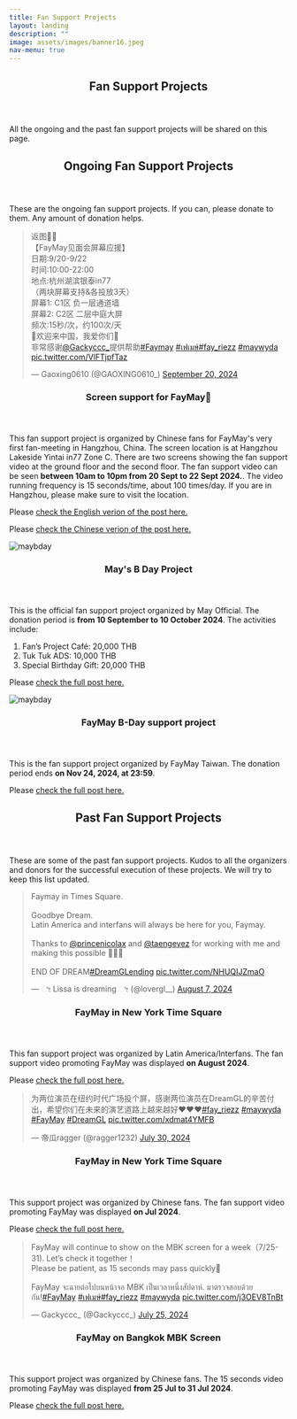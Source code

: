 ```yaml
---
title: Fan Support Projects
layout: landing
description: ""
image: assets/images/banner16.jpeg
nav-menu: true
---
```


<!-- Main -->
<div id="main">
    <section id="one">
        <div class="inner">
            <header class="major">
                <h2><span class="translate">Fan Support Projects</span></h2>
            </header>
            <p><span class="translate">All the ongoing and the past fan support projects will be shared on this page.</span></p>
        </div>
    </section>
    <section id="two">
        <div class="inner">
            <header class="major">
                <h2><span class="translate">Ongoing Fan Support Projects</span></h2>
            </header>
            <p>These are the ongoing fan support projects. If you can, please donate to them. Any amount of donation helps.</p>
        </div>
    </section>
    <section id="three" class="spotlights">
        <section>
            <div class="twitter-embed">
                <blockquote class="twitter-tweet" data-media-max-width="560"><p lang="zh" dir="ltr">返图💖✨<br>【FayMay见面会屏幕应援】<br>日期:9/20-9/22<br>时间:10:00-22:00<br>地点:杭州湖滨银泰in77<br>（两块屏幕支持&amp;各投放3天）<br>屏幕1: C1区 负一层通道墙<br>屏幕2: C2区 二层中庭大屏<br>频次:15秒/次，约100次/天<br>💖欢迎来中国，我爱你们💖<br>非常感谢<a href="https://twitter.com/Gackyccc_?ref_src=twsrc%5Etfw">@Gackyccc_</a>提供帮助<a href="https://twitter.com/hashtag/Faymay?src=hash&amp;ref_src=twsrc%5Etfw">#Faymay</a> <a href="https://twitter.com/hashtag/%E0%B9%80%E0%B8%9F%E0%B9%80%E0%B8%A1%E0%B8%A9%E0%B9%8C?src=hash&amp;ref_src=twsrc%5Etfw">#เฟเมษ์</a><a href="https://twitter.com/hashtag/fay_riezz?src=hash&amp;ref_src=twsrc%5Etfw">#fay_riezz</a> <a href="https://twitter.com/hashtag/maywyda?src=hash&amp;ref_src=twsrc%5Etfw">#maywyda</a> <a href="https://t.co/VlFTjpfTaz">pic.twitter.com/VlFTjpfTaz</a></p>&mdash; Gaoxing0610 (@GAOXING0610_) <a href="https://twitter.com/GAOXING0610_/status/1837037239890759760?ref_src=twsrc%5Etfw">September 20, 2024</a></blockquote> <script async src="https://platform.twitter.com/widgets.js" charset="utf-8"></script>
            </div>
            <div class="content">
                <div class="inner">
                    <header class="major">
                        <h3><span class="translate">Screen support for FayMay🩷</span></h3>
                    </header>
                    <p><span class="translate">This fan support project is organized by Chinese fans for FayMay's very first fan-meeting in Hangzhou, China. The screen location is at Hangzhou Lakeside Yintai in77 Zone C. There are two screens showing the fan support video at the ground floor and the second floor. The fan support video can be seen <strong>between 10am to 10pm from 20 Sept to 22 Sept 2024.</strong>. The video running frequency is 15 seconds/time, about 100 times/day. If you are in Hangzhou, please make sure to visit the location.</span></p> 
                    <p><span class="translate">Please</span><span class="vote-link"> <a href="https://x.com/Gackyccc_/status/1836948529648128004"><span class="translate">check the English verion of the post here.</span></a></span></p>
                    <p><span class="translate">Please</span><span class="vote-link"> <a href="https://x.com/GAOXING0610_/status/1837037239890759760"><span class="translate">check the Chinese verion of the post here.</span></a></span></p>
                </div>
            </div>
        </section>
        <section>
            <div class="image">
                <img src="{{ 'assets/images/maybday.jpeg' | relative_url }}" alt="maybday" data-position="center center">
            </div>
            <div class="content">
                <div class="inner">
                    <header class="major">
                        <h3><span class="translate">May's B Day Project</span></h3>
                    </header>
                    <p><span class="translate">This is the official fan support project organized by May Official. The donation period is <strong>from 10 September to 10 October 2024</strong>. The activities include:</span></p>
                    <ol>
                        <li><span class="translate">Fan’s Project Café: 20,000 THB</span></li>
                        <li><span class="translate">Tuk Tuk ADS: 10,000 THB</span></li>
                        <li><span class="translate">Special Birthday Gift: 20,000 THB</span></li>
                    </ol>
                    <p><span class="translate">Please</span><span class="vote-link"> <a href="https://x.com/MayOfficial_TH/status/1833339651467448509"><span class="translate">check the full post here.</span></a></span></p>
                </div>
            </div>
        </section>
        <section>
            <div class="image">
                <img src="{{ 'assets/images/fpfmtw.jpeg' | relative_url }}" alt="maybday" data-position="center center">
            </div>
            <div class="content">
                <div class="inner">
                    <header class="major">
                        <h3><span class="translate">FayMay B-Day support project</span></h3>
                    </header>
                    <p><span class="translate">This is the fan support project organized by FayMay Taiwan. The donation period ends <strong>on Nov 24, 2024, at 23:59</strong>.</span></p>
                    <p><span class="translate">Please</span><span class="vote-link"> <a href="https://x.com/FayMay_TW_/status/1833825668448104544"><span class="translate">check the full post here.</span></a></span></p>
                </div>
            </div>
        </section>
    </section>
    <section id="four">
        <div class="inner">
            <header class="major">
                <h2><span class="translate">Past Fan Support Projects</span></h2>
            </header>
            <p>These are some of the past fan support projects. Kudos to all the organizers and donors for the successful execution of these projects. We will try to keep this list updated. </p>
        </div>
    </section>
    <section id="five" class="spotlights">
        <section>
            <div class="twitter-embed">
                <blockquote class="twitter-tweet" data-media-max-width="560">
                    <p lang="en" dir="ltr">Faymay in Times Square. <br><br>Goodbye Dream. <br>Latin America and interfans will always be here for you, Faymay. <br><br>Thanks to <a href="https://twitter.com/princenicolax?ref_src=twsrc%5Etfw">@princenicolax</a> and <a href="https://twitter.com/taengeyez?ref_src=twsrc%5Etfw">@taengeyez</a> for working with me and making this possible 🥹💗✨<br><br>END OF DREAM<a href="https://twitter.com/hashtag/DreamGLending?src=hash&amp;ref_src=twsrc%5Etfw">#DreamGLending</a> <a href="https://t.co/NHUQIJZmaO">pic.twitter.com/NHUQIJZmaO</a></p>&mdash; ೀ Lissa is dreaming ೀ (@lovergl__) 
                    <a href="https://twitter.com/lovergl__/status/1821262058018779611?ref_src=twsrc%5Etfw">August 7, 2024</a>
                </blockquote> 
                <script async src="https://platform.twitter.com/widgets.js" charset="utf-8"></script>
            </div>
            <div class="content">
                <div class="inner">
                    <header class="major">
                        <h3><span class="translate">FayMay in New York Time Square</span></h3>
                    </header>
                    <p><span class="translate">This fan support project was organized by Latin America/Interfans. The fan support video promoting FayMay was displayed <strong>on August 2024</strong>.</span></p>
                    <p><span class="translate">Please</span><span class="vote-link"> <a href="https://x.com/lovergl__/status/1821262058018779611"><span class="translate">check the full post here.</span></a></span></p>
                </div>
            </div>
        </section>
        <section>
            <div class="twitter-embed">
                <blockquote class="twitter-tweet" data-media-max-width="560">
                    <p lang="zh" dir="ltr">为两位演员在纽约时代广场投个屏，感谢两位演员在DreamGL的辛苦付出，希望你们在未来的演艺道路上越来越好❤️❤️❤️<a href="https://twitter.com/hashtag/fay_riezz?src=hash&amp;ref_src=twsrc%5Etfw">#fay_riezz</a> <a href="https://twitter.com/hashtag/maywyda?src=hash&amp;ref_src=twsrc%5Etfw">#maywyda</a> <br> <a href="https://twitter.com/hashtag/FayMay?src=hash&amp;ref_src=twsrc%5Etfw">#FayMay</a> <a href="https://twitter.com/hashtag/DreamGL?src=hash&amp;ref_src=twsrc%5Etfw">#DreamGL</a> <a href="https://t.co/xdmat4YMFB">pic.twitter.com/xdmat4YMFB</a></p>&mdash; 帝瓜ragger (@ragger1232) 
                    <a href="https://twitter.com/ragger1232/status/1818172559575466242?ref_src=twsrc%5Etfw">July 30, 2024</a>
                </blockquote> 
                <script async src="https://platform.twitter.com/widgets.js" charset="utf-8"></script>
            </div>
            <div class="content">
                <div class="inner">
                    <header class="major">
                        <h3><span class="translate">FayMay in New York Time Square</span></h3>
                    </header>
                    <p><span class="translate">This support project was organized by Chinese fans. The fan support video promoting FayMay was displayed <strong>on Jul 2024</strong>.</span></p>
                    <p><span class="translate">Please</span><span class="vote-link"> <a href="https://x.com/ragger1232/status/1818172559575466242"><span class="translate">check the full post here.</span></a></span></p>
                </div>
            </div>
        </section>
        <section>
            <div class="twitter-embed">
                <blockquote class="twitter-tweet" data-media-max-width="560">
                    <p lang="en" dir="ltr">FayMay will continue to show on the MBK screen for a week（7/25-31). Let’s check it together！<br>Please be patient, as 15 seconds may pass quickly🥰<br><br>FayMay จะฉายต่อไปบนหน้าจอ MBK เป็นเวลาหนึ่งสัปดาห์. มาตรวจสอบด้วยกัน!<a href="https://twitter.com/hashtag/FayMay?src=hash&amp;ref_src=twsrc%5Etfw">#FayMay</a> <a href="https://twitter.com/hashtag/%E0%B9%80%E0%B8%9F%E0%B9%80%E0%B8%A1%E0%B8%A9%E0%B9%8C?src=hash&amp;ref_src=twsrc%5Etfw">#เฟเมษ์</a><a href="https://twitter.com/hashtag/fay_riezz?src=hash&amp;ref_src=twsrc%5Etfw">#fay_riezz</a> <a href="https://twitter.com/hashtag/maywyda?src=hash&amp;ref_src=twsrc%5Etfw">#maywyda</a> <a href="https://t.co/j3OEV8TnBt">pic.twitter.com/j3OEV8TnBt</a></p>&mdash; Gackyccc_ (@Gackyccc_) 
                    <a href="https://twitter.com/Gackyccc_/status/1816415020693225826?ref_src=twsrc%5Etfw">July 25, 2024</a>
                </blockquote> 
                <script async src="https://platform.twitter.com/widgets.js" charset="utf-8"></script>
            </div>
            <div class="content">
                <div class="inner">
                    <header class="major">
                        <h3><span class="translate">FayMay on Bangkok MBK Screen</span></h3>
                    </header>
                    <p><span class="translate">This support project was organized by Chinese fans. The 15 seconds video promoting FayMay was displayed <strong>from 25 Jul to 31 Jul 2024</strong>.</span></p>
                    <p><span class="translate">Please</span><span class="vote-link"> <a href="https://x.com/Gackyccc_/status/1816415020693225826"><span class="translate">check the full post here.</span></a></span></p>
                </div>
            </div>
        </section>
    </section>
</div>
